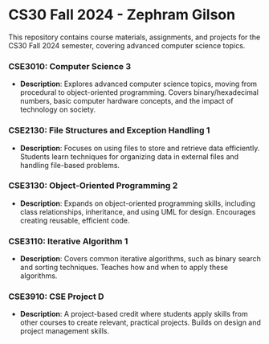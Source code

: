 # CS30 Fall 2024 - Zephram Gilson

This repository contains course materials, assignments, and projects for the CS30 Fall 2024 semester, covering advanced computer science topics.

### CSE3010: Computer Science 3
- **Description**: Explores advanced computer science topics, moving from procedural to object-oriented programming. Covers binary/hexadecimal numbers, basic computer hardware concepts, and the impact of technology on society.

### CSE2130: File Structures and Exception Handling 1
- **Description**: Focuses on using files to store and retrieve data efficiently. Students learn techniques for organizing data in external files and handling file-based problems.

### CSE3130: Object-Oriented Programming 2
- **Description**: Expands on object-oriented programming skills, including class relationships, inheritance, and using UML for design. Encourages creating reusable, efficient code.

### CSE3110: Iterative Algorithm 1
- **Description**: Covers common iterative algorithms, such as binary search and sorting techniques. Teaches how and when to apply these algorithms.

### CSE3910: CSE Project D
- **Description**: A project-based credit where students apply skills from other courses to create relevant, practical projects. Builds on design and project management skills.
